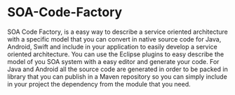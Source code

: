 SOA-Code-Factory
================

SOA Code Factory, is a easy way to describe a service oriented architecture with a specific model that you can convert in native source code for Java, Android, Swift and include in your application to easily develop a service oriented architecture.  You can use the Eclipse plugins to easy describe the model of you SOA system with a easy editor and generate your code.  For Java and Android all the source code are generated in order to be packed in library that you can publish in a Maven repository so you can simply include in your project the dependency from the module that you need.
